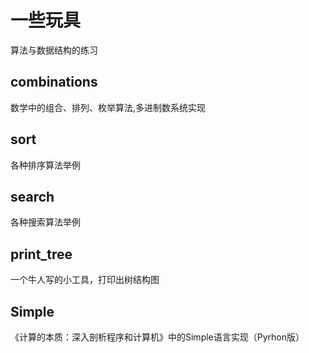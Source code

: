 一些玩具
=====

算法与数据结构的练习


combinations
------------
数学中的组合、排列、枚举算法,多进制数系统实现


sort
------------
各种排序算法举例


search
-------------
各种搜索算法举例


print_tree
-------------
一个牛人写的小工具，打印出树结构图


Simple
-------------
《计算的本质：深入剖析程序和计算机》中的Simple语言实现（Pyrhon版）
